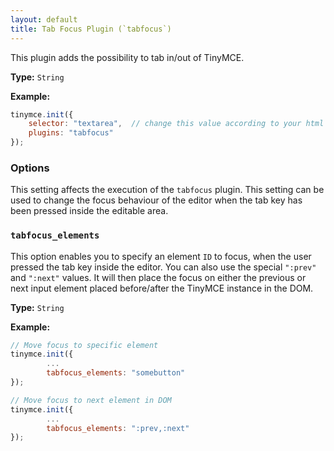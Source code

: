 ```yaml
---
layout: default
title: Tab Focus Plugin (`tabfocus`)
---
```


This plugin adds the possibility to tab in/out of TinyMCE.

**Type:** `String`

**Example:**

```js
tinymce.init({
    selector: "textarea",  // change this value according to your html
    plugins: "tabfocus"
});
```

### Options

This setting affects the execution of the `tabfocus` plugin. This setting can be used to change the focus behaviour of the editor when the tab key has been pressed inside the editable area.

### `tabfocus_elements`

This option enables you to specify an element `ID` to focus, when the user pressed the tab key inside the editor. You can also use the special `":prev"` and `":next"` values. It will then place the focus on either the previous or next input element placed before/after the TinyMCE instance in the DOM.

**Type:** `String`

**Example:**

```js
// Move focus to specific element
tinymce.init({
        ...
        tabfocus_elements: "somebutton"
});
```

```js
// Move focus to next element in DOM
tinymce.init({
        ...
        tabfocus_elements: ":prev,:next"
});
```
